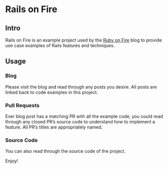 # Rails on Fire

## Intro

Rails on Fire is an example project used by the [Ruby on Fire](https://rubyonfire.com) blog to provide use case examples of Rails features and techniques.

## Usage

### Blog

Please visit the blog and read through any posts you desire. All posts are linked back to code examples in this project.

### Pull Requests

Ever blog post has a matching PR with all the example code, you could read through any closed PR’s source code to understand how to implement a feature. All PR’s titles are appropriately named.

### Source Code

You can also read through the source code of the project.

Enjoy!
